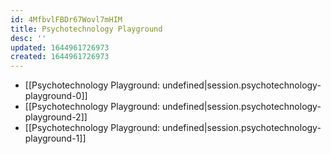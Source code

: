 ```yaml
---
id: 4MfbvlFBDr67Wovl7mHIM
title: Psychotechnology Playground
desc: ''
updated: 1644961726973
created: 1644961726973
---
```


- [[Psychotechnology Playground: undefined|session.psychotechnology-playground-0]]
- [[Psychotechnology Playground: undefined|session.psychotechnology-playground-2]]
- [[Psychotechnology Playground: undefined|session.psychotechnology-playground-1]]
